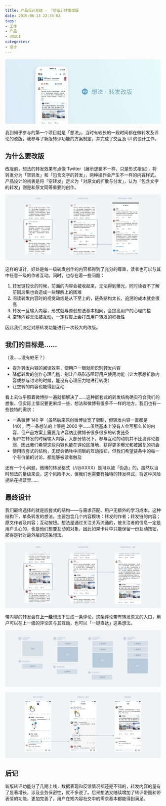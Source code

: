 ```yaml
---
title: 产品设计总结 - 「想法」转发改版
date: 2019-06-13 22:33:03
tags:
- 工作
- 产品
- UX&UI
categories:
- 设计
---
```


![dbrepo_cover](「想法」转发改版/dbrepo_cover.jpg)

我到知乎参与的第一个项目就是「想法」，当时有较长的一段时间都在做转发及评论的改版，我参与了新版转评功能的方案制定，并完成了交互及 UI 的设计工作。

<!--more-->

## 为什么要改版

改版前，想法的转发效果有点像 Twitter（展示逻辑不一样，只是形式相似），将转发分为「空转发」和「包含文字的转发」，两种操作会产生不一样的内容样式。产品设计的初衷是将「空转发」定义为「对原文的扩散与分发」，认为「包含文字的转发」则是和原文同等重要的创作。

![dbrepo_1](「想法」转发改版/dbrepo_1.jpg)

这样的设计，好处是每一级转发创作的内容都得到了充分的尊重，读者也可以与其中任意一级的作者互动。同时，也存在着一些问题：

1. 转发链较长的时候，前面的内容会被收起来，无法得到曝光，同时读者不了解前因后果也会造成一些理解上的困难
2. 阅读转发内容时的视觉动线是从下至上的，链条结构太长，追溯的成本就会很高
3. 转发一旦输入内容，形式就与原创想法基本相同，会提高用户的心理门槛
4. 空转内容无法被互动，一定程度上会打击用户转发的积极性

因此我们决定对原转发功能进行一次较大的改版。

## 我们的目标是……

（没……没有蛀牙？）

- 提升转发内容的阅读效率，使用户一眼就能识别转发内容
- 降低转发的创作心理门槛，别让产品形态阻碍用户使用功能（让大家想扩散内容或参与讨论的时候，能没有心理压力地进行转发）
- 让空转的内容也能得到互动

看上去似乎照着微博抄一遍就都解决了……这种嵌套式的转发结构确实符合我们的想象，但实际上情况要更麻烦一些，想法和微博有很多不一样的地方，我们也有一些独特的需求：

- 一条微博 140 字（虽然后来原创微博放宽了限制，但转发内容一直都是 140），而一条想法的上限是 2000 字……虽然基本上没有人会写那么长的内容，但产品方案上需要允许容纳比微博长很多很多的转发链条
- 用户在转发的时候输入内容，大部分情况下，参与互动的动机并不比发评论要弱，因此我们希望这些内容也能在评论区落地，获得更多曝光和被回复的机会
- 使用嵌套式的结构，无疑会牺牲中间层的互动按钮，但我们希望链条中的每一个有价值的讨论，都能够被读者触及

还有一个小问题，微博的转发格式（//@XXXX）是可以被「伪造」的，虽然以当时想法的量级来说，这个风险不大，但我们也需要有独特的转发样式，将这种风险扼杀在摇篮里……

## 最终设计

我们最终选择的就是嵌套式的结构——与需求匹配、用户无额外的学习成本。这种结构下，单条转发的想法，主要包含几个内容模块：转发的作者；转发链的内容；原文作者及内容；互动按钮。想法是通过关注关系流通的，被关注者的信息一定是用户关心的，也是他们想要互动的对象，因此如果卡片中只能保留一份互动按钮，那得是针对最外层的这条想法。

![dbrepo_2](「想法」转发改版/dbrepo_2.jpg)

带内容的转发会在**上一级**想法下生成一条评论，这条评论带有转发原文的入口，用户可以在上一级的评论区与其互动，也可以「一键直达」这条想法。

![dbrepo_4](「想法」转发改版/dbrepo_4.jpg)

![dbrepo_3](「想法」转发改版/dbrepo_3.jpg)

## 后记

新版转评功能分了几期上线，数据表现和反馈情况都还是不错的，转发内容的量有了显著增长，涉及业务保密性，就不多说了。后来想法又陆续增加了转评带图和带表情的功能，更加完善了，用户在短内容社交中的需求基本都能得到满足。

